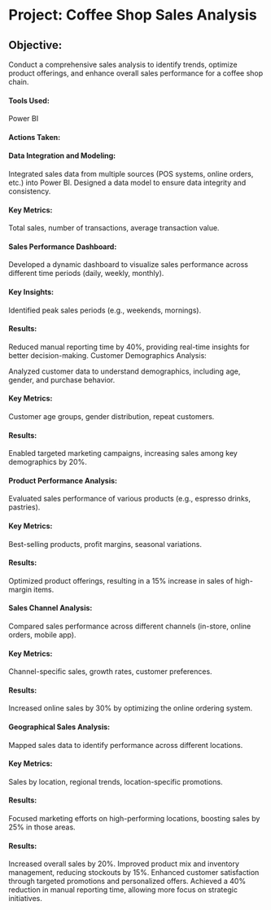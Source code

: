 # Project: Coffee Shop Sales Analysis
## Objective: 
Conduct a comprehensive sales analysis to identify trends, optimize product offerings, and enhance overall sales performance for a coffee shop chain.

#### Tools Used: 
Power BI

#### Actions Taken:

#### Data Integration and Modeling:

Integrated sales data from multiple sources (POS systems, online orders, etc.) into Power BI.
Designed a data model to ensure data integrity and consistency.
#### Key Metrics: 
Total sales, number of transactions, average transaction value.

#### Sales Performance Dashboard:

Developed a dynamic dashboard to visualize sales performance across different time periods (daily, weekly, monthly).
#### Key Insights: 
Identified peak sales periods (e.g., weekends, mornings).
#### Results: 
Reduced manual reporting time by 40%, providing real-time insights for better decision-making.
Customer Demographics Analysis:

Analyzed customer data to understand demographics, including age, gender, and purchase behavior.
#### Key Metrics: 
Customer age groups, gender distribution, repeat customers.
#### Results: 
Enabled targeted marketing campaigns, increasing sales among key demographics by 20%.
#### Product Performance Analysis:

Evaluated sales performance of various products (e.g., espresso drinks, pastries).
#### Key Metrics: 
Best-selling products, profit margins, seasonal variations.
#### Results: 
Optimized product offerings, resulting in a 15% increase in sales of high-margin items.
#### Sales Channel Analysis:

Compared sales performance across different channels (in-store, online orders, mobile app).
#### Key Metrics: 
Channel-specific sales, growth rates, customer preferences.
#### Results: 
Increased online sales by 30% by optimizing the online ordering system.
#### Geographical Sales Analysis:

Mapped sales data to identify performance across different locations.
#### Key Metrics: 
Sales by location, regional trends, location-specific promotions.
#### Results: 
Focused marketing efforts on high-performing locations, boosting sales by 25% in those areas.

#### Results:

Increased overall sales by 20%.
Improved product mix and inventory management, reducing stockouts by 15%.
Enhanced customer satisfaction through targeted promotions and personalized offers.
Achieved a 40% reduction in manual reporting time, allowing more focus on strategic initiatives.
